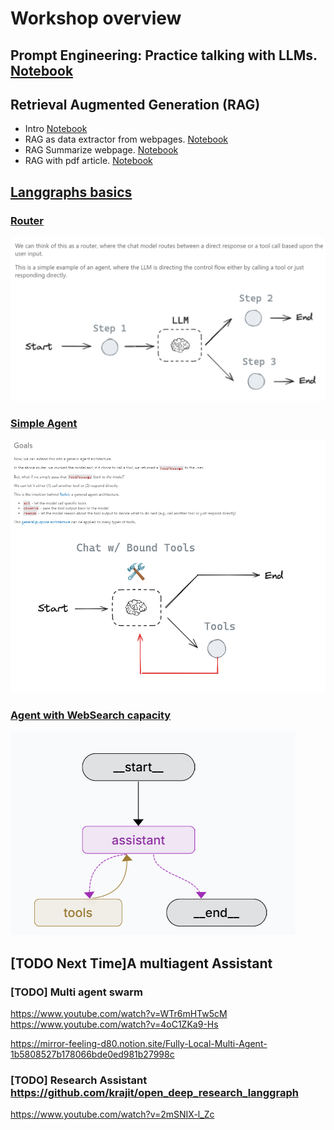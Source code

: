 # Workshop overview

## **Prompt Engineering**: Practice talking with LLMs. [Notebook](nb01_TalkingToLLMs_Prompting.ipynb)
  
## **Retrieval Augmented Generation (RAG)**
  - Intro [Notebook](nb02_RAG_talknigWithLLMs_and_ownTextData.ipynb)
  - RAG as data extractor from webpages. [Notebook](nb02b1_RAG_exercise_webpage_emailId_extracter.ipynb)
  - RAG Summarize webpage. [Notebook](nb02b_RAG_exercise_HTMLpage.ipynb)
  - RAG with pdf article. [Notebook](nb02c_RAG_exercise_researchArticle.ipynb)

## **[Langgraphs basics](nb04_Langraph_basics.ipynb)** 
  
  
### [Router](studio\router.py)
![alt text](image.png)
### [Simple Agent](studio\agent.py)
![alt text](image-1.png)
### [Agent with WebSearch capacity](studio\webSearchAgent.py)
![alt text](image-2.png)




## **[TODO Next Time]A multiagent Assistant**

### [TODO] Multi agent swarm
https://www.youtube.com/watch?v=WTr6mHTw5cM
https://www.youtube.com/watch?v=4oC1ZKa9-Hs


https://mirror-feeling-d80.notion.site/Fully-Local-Multi-Agent-1b5808527b178066bde0ed981b27998c



### [TODO] Research Assistant https://github.com/krajit/open_deep_research_langgraph
https://www.youtube.com/watch?v=2mSNIX-l_Zc



